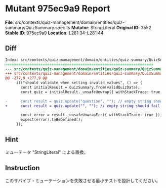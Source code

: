 # Mutant 975ec9a9 Report

**File**: src/contexts/quiz-management/domain/entities/quiz-summary/QuizSummary.spec.ts
**Mutator**: StringLiteral
**Original ID**: 3552
**Stable ID**: 975ec9a9
**Location**: L281:34–L281:44

## Diff

```diff
Index: src/contexts/quiz-management/domain/entities/quiz-summary/QuizSummary.spec.ts
===================================================================
--- src/contexts/quiz-management/domain/entities/quiz-summary/QuizSummary.spec.ts	original
+++ src/contexts/quiz-management/domain/entities/quiz-summary/QuizSummary.spec.ts	mutated #3552
@@ -277,9 +277,9 @@
     it("should validate when setting invalid values", () => {
       const initialResult = QuizSummary.from(validQuizData);
       const quiz = initialResult._unsafeUnwrap({ withStackTrace: true });
 
-      const result = quiz.update("question", ""); // empty string should fail
+      const result = quiz.update("", ""); // empty string should fail
 
       const error = result._unsafeUnwrapErr({ withStackTrace: true });
       expect(error).toBeDefined();
     });
```

## Hint

ミューテータ "StringLiteral" による置換。

## Instruction

このサバイブ・ミューテーションを失敗させる最小テストを設計してください。
